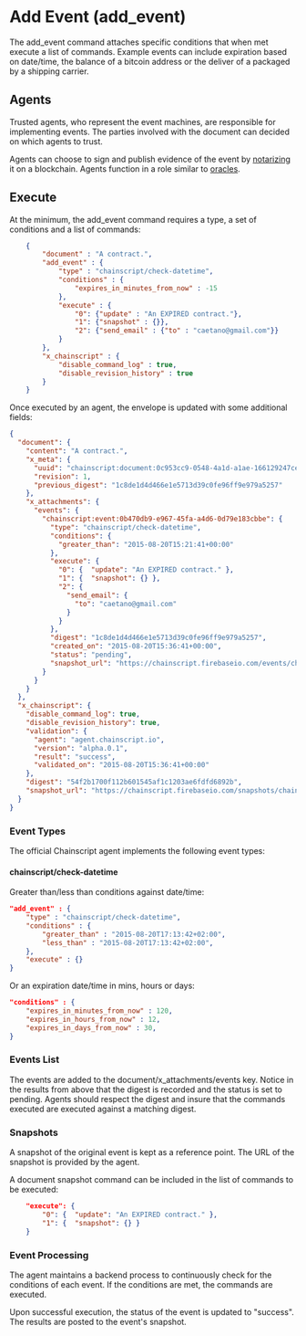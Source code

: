 # Add Event (add_event)

The add_event command attaches specific conditions that when met execute a list of commands.  Example events can include expiration based on date/time, the balance of a bitcoin address or the deliver of a packaged by a shipping carrier.  

## Agents
Trusted agents, who represent the event machines, are responsible for implementing events.  The parties involved with the document can decided on which agents to trust.

Agents can choose to sign and publish evidence of the event by [notarizing](notarize.md) it on a blockchain.  Agents function in a  role similar to [oracles](https://github.com/orisi/wiki/wiki/Orisi-White-Paper).

## Execute

At the minimum, the add_event command requires a type, a set of conditions and a list of commands:

```JSON
	{
		"document" : "A contract.",
		"add_event" : {
			"type" : "chainscript/check-datetime",
			"conditions" : { 
				"expires_in_minutes_from_now" : -15
			},
			"execute" : {
				"0": {"update" : "An EXPIRED contract."},
				"1": {"snapshot" : {}},
				"2": {"send_email" : {"to" : "caetano@gmail.com"}}
			}
		},
		"x_chainscript" : {
			"disable_command_log" : true,
			"disable_revision_history" : true
		}
	}
```

Once executed by an agent, the envelope is updated with some additional fields:

```JSON
{
  "document": {
    "content": "A contract.",
    "x_meta": {
      "uuid": "chainscript:document:0c953cc9-0548-4a1d-a1ae-166129247ceb",
      "revision": 1,
      "previous_digest": "1c8de1d4d466e1e5713d39c0fe96ff9e979a5257"
    },
    "x_attachments": {
      "events": {
        "chainscript:event:0b470db9-e967-45fa-a4d6-0d79e183cbbe": {
          "type": "chainscript/check-datetime",
          "conditions": {
            "greater_than": "2015-08-20T15:21:41+00:00"
          },
          "execute": {
            "0": {  "update": "An EXPIRED contract." },
            "1": {  "snapshot": {} },
            "2": {
              "send_email": {
                "to": "caetano@gmail.com"
              }
            }
          },
          "digest": "1c8de1d4d466e1e5713d39c0fe96ff9e979a5257",
          "created_on": "2015-08-20T15:36:41+00:00",
          "status": "pending",
          "snapshot_url": "https://chainscript.firebaseio.com/events/chainscript-event-0b470db9-e967-45fa-a4d6-0d79e183cbbe.json"
        }
      }
    }
  },
  "x_chainscript": {
    "disable_command_log": true,
    "disable_revision_history": true,
    "validation": {
      "agent": "agent.chainscript.io",
      "version": "alpha.0.1",
      "result": "success",
      "validated_on": "2015-08-20T15:36:41+00:00"
    },
    "digest": "54f2b1700f112b601545af1c1203ae6fdfd6892b",
    "snapshot_url": "https://chainscript.firebaseio.com/snapshots/chainscript-document-0c953cc9-0548-4a1d-a1ae-166129247ceb.json"
  }
}
```

### Event Types

The official Chainscript agent implements the following event types:

#### chainscript/check-datetime

Greater than/less than conditions against date/time:

```JSON
"add_event" : {
	"type" : "chainscript/check-datetime",
	"conditions" : { 
		"greater_than" : "2015-08-20T17:13:42+02:00",
		"less_than" : "2015-08-20T17:13:42+02:00",
	},
	"execute" : {}
}
```

Or an expiration date/time in mins, hours or days:

```JSON
"conditions" : { 
	"expires_in_minutes_from_now" : 120,
	"expires_in_hours_from_now" : 12,
	"expires_in_days_from_now" : 30,
}
```

### Events List

The events are added to the document/x_attachments/events key.  Notice in the results from above that the digest is recorded and the status is set to pending.  Agents should respect the digest and insure that the commands executed are executed against a matching digest.

### Snapshots

A snapshot of the original event is kept as a reference point.  The URL of the snapshot is provided by the agent.

A document snapshot command can be included in the list of commands to be executed:

```JSON
    "execute": {
        "0": {  "update": "An EXPIRED contract." },
        "1": {  "snapshot": {} }
    }
```

### Event Processing

The agent maintains a backend process to continuously check for the conditions of each event.  If the conditions are met, the commands are executed.

Upon successful execution, the status of the event is updated to "success".  The results are posted to the event's snapshot.




